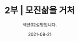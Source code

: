 ---
title: "2부 | 모진삶을 거처"
subtitle: 섹션02설명입니다.
date: 2021-08-21
author: 
summary: 김학순은 1924년 중국 길림에서 태어났다. 아버지를 일찍 여의고 어머니의 품에 안겨 아버지의 고향 평양에 돌아와 교회에서 운영하는 보통학교를 4학년까지 마친다. 어머니의 재가를 계기로 기생집 수양딸이 되어 평양 기생권번 과정을 마친 후 양아버지와 중국으로 돈벌이를 나서다 베이징에서 일본군에 의해 강제 연행된다. 당시 나이 17세였다. 약 4개월간 일본군위안소에서 모진 고초를 겪다 조선인 조○찬의 도움으로 극적으로 탈출하는 데 성공한다. 그와 함께 중국 일대를 전전하다 상하이에 정착해 두 아이를 출산하고, 해방 이듬해인 1946년 귀국한다.
weight: 2
image: https://wwm3.s3.ap-northeast-2.amazonaws.com/exhibition/ex-04/section-02/3_끌려감.jpg
layout: special-2
resources:
- part: part-1
  components: 
  - year: 1924
    vertical: left
    age: 1세
    src: https://wwm3.s3.ap-northeast-2.amazonaws.com/exhibition/ex-04/section-02/1_김학순의+제적초본★.jpg
    description: "1924.10.20. \ 중국 지린 출생, \ 아버지를일찍여읨"
    target:
    target_title: 김학순의 제적초본(구 호적초본), 1980년대, 종이  
  - year: 1925
    vertical: right
    age: 2세
    description: 아버지의 고향인 평양으로 이주
  - year: 1931
    vertical: right  
    age: 8세
    description: 교회에서 운영하는 보통학교에 4학년까지 재학
  - year: 1937
    vertical: left 
    age: 14세
    description: 어머니재혼 
  - year: 1938
    age: 15세
    vertical: left
    description: "기생집 수양딸로 보내져 \ 평양 기생권번에 입적 \ *수양딸 : 증언 당시 김학순이 사용한 표현을 차용"
    src: https://wwm3.s3.ap-northeast-2.amazonaws.com/exhibition/ex-04/section-02/2_평양+기성권번.jpg    
    target:
    target_title:    
  - year: 1940 봄
    age: 17세 봄
    vertical: right    
    description: "양아버지와 중국으로 돈벌이를 나서다 일본군에 연행됨 \ * 양아버지: 증언 당시 김학순이 사용한 표현을 차용"
    src: https://wwm3.s3.ap-northeast-2.amazonaws.com/exhibition/ex-04/section-02/3_끌려감.jpg
    target:
    target_title:    
  - year: 1940 가을
    vertical: right  
    age: 17세 가을
    description: 조선인 남성의 도움으로 위안소를 탈출하고 함께 중국 일대를 전전함
  - year: 1941
    vertical: left  
    age: 18세
    description: 상하이에 정착함
  - year: 1942
    vertical: left  
    age: 19세
    description: 첫째 아이를 출산함
  - year: 1945
    vertical: left 
    age: 22세
    description: 둘째 아이를 출산함
  - year: 1946
    vertical: right  
    age: 23세
    description: 인천항으로 귀국하여 서울 장충단 수용소에서 지냄. 첫째 아이를 병으로 잃고 서울 종로구 충신동에 정착함
  - year: 1954
    age: 31세
    vertical: right    
    description: 전국을 떠돌며 장사를 하던 중 사고로 둘째 아이를 잃음 
  - year: 1961
    age: 38세
    vertical: left    
    description: 전라도로 거취를 옮김
  - year: 1981
    age: 58세
    vertical: right    
    description: 서울 충신동에서 식모살이와 취로사업으로 생계를 유지함
  - year: 1991
    vertical: left  
    age: 68세
    description: 1991.7.22. \ 정대협을 처음 방문함
  - year: 
    vertical: right  
    age: 68세
    description: 1991.7.22. \ 기자회견을 통해 일본군'위안부' 피해를 최초로 공개증언함
    src: https://wwm3.s3.ap-northeast-2.amazonaws.com/exhibition/ex-04/section-02/4_김학순+공개증언+현장.JPG
    target:
    target_title: 김학순 공개증언 현장, 1991.08.14., 사진   
  - year: 
    vertical: left  
    age: 68세
    description: 1991.7.22. \ 정신대 신고전화 개통식에 참석함
    src: https://wwm3.s3.ap-northeast-2.amazonaws.com/exhibition/ex-04/section-02/5_신고전화+개통식에서+김학순.jpg
    target:
    target_title: 신고전화 개통식에서 김학순, 1991.9.19., 사진
- part: part-2
  components: 
  - year: 1991
    vertical: left
    age: 68세
    description: "1991.12.6. \ 도쿄지방재판소에  '아시아태평양전쟁 한국인 희생자 보상청구소송'을 제소함"
  - year:
    vertical: right
    age: 68세
    description: 오사카 '종군위안부 문제와 일본의 전후책임' 기자회견에 참석함
    src: https://wwm3.s3.ap-northeast-2.amazonaws.com/exhibition/ex-04/section-02/6_제29차+특별전+'조선침략과+강제연행'전+문화포럼+참석+의뢰★.jpg
    target: 
    target_title: 제29차 특별전 '조선침략과 강제연행'전 문화포럼 참석 의뢰, 1991.10.16., 종이
  - year:
    vertical: left
    age: 68세
    description: 오사카 '종군위안부 문제와 일본의 전후책임' 기자회견에 참석함
    src: https://wwm3.s3.ap-northeast-2.amazonaws.com/exhibition/ex-04/section-02/7_일본+오사카.+일본+최초의+증언집회+사진(1).jpg
    target:
    target_title: 일본 오사카. 일본 최초의 증언집회 사진('"종군위안부 문제와 일본의 전후책임" 기자회견 참석),1991.12.6., 사진, 기증 김혜원
  - year:
    vertical: right
    age: 68세
    description: 오사카 '종군위안부 문제와 일본의 전후책임' 기자회견에 참석함
    src: https://wwm3.s3.ap-northeast-2.amazonaws.com/exhibition/ex-04/section-02/8_일본+오사카.+일본+최초의+증언집회+사진(2).jpg
    target:
    target_title: 일본 오사카. 일본 최초의 증언집회 사진('"종군위안부 문제와 일본의 전후책임" 기자회견 참석),1991.12.6., 사진, 기증 김혜원    
  - year:
    vertical: left   
    age: 68세
    description: 고베 증언집회에 참석함(YWCA와 일본기독교교단 학생센터 주관)
  - year:
    vertical: left  
    age: 68세
    description: 도쿄 증언집회에 참석함(우리여성네트워크 주관)
  - year:
    vertical: left   
    age: 68세
    description: 사카이 증언집회에 참석함
  - year:
    vertical: left   
    age: 68세
    description: 오사카 한국기독교교회연합회 초청 위로회에 참석함 
  - year:
    vertical: right 
    age: 68세
    description: 조선인종군위안부의 증언을 듣는 모임에 참석함
    src: https://wwm3.s3.ap-northeast-2.amazonaws.com/exhibition/ex-04/section-02/9_조선인+종군위안부의+증언을+듣는+모임.jpg
    target:
    target_title: "구 조선인 종군위안부의 증언을 듣는 모임(주최: 12.12실행위원회), 1991.12.12., 사진"
  - year:
    vertical: left 
    age: 68세
    description: 나라 증언집회에 참석함
  - year:
    vertical: right
    age: 68세
    description: 일본의 전후책임을 생각하는 효고의 모임에 참석함
    src: https://wwm3.s3.ap-northeast-2.amazonaws.com/exhibition/ex-04/section-02/10_일본의+전후책임을+생각하는+효고+모임.jpg
    target:
    target_title: 일본의 전후책임을 생각하는 효고 모임, 1991.12.15., 사진  
  - year: 1991
    vertical: left  
    age: 68세
    description: 미야자와 총리 방한 맞이 피해보상촉구 시위에 참여함
  - year: 1992
    vertical: right  
    age: 69세
    description: 적십자병원에 입원함
  - year:
    vertical: left  
    age: 69세
    description: 한국여성단체연합 주최 제8회 한국여성대회에서 '올해의 여성상'을 수상함
    src: https://wwm3.s3.ap-northeast-2.amazonaws.com/exhibition/ex-04/section-02/11_올해의+여성상+수상하는+김학순.JPG
    target:
    target_title: 올해의 여성상 수상하는 김학순, 1992.3.8., 사진
  - year:
    vertical: right  
    age: 69세
    description: 정신대할머니자치모임 '무궁화자매회'를 결성하고 총무를 담당함
    src: https://wwm3.s3.ap-northeast-2.amazonaws.com/exhibition/ex-04/section-02/12_1992년+경로제에서+김학순.jpg
    target:
    target_title: 1992년 경로제에서 김학순, 일본군'위안부' 피해자들의 모임인 무궁화자매회가 결정되었다, 1992.5.1., 사진
  - year:
    vertical: left  
    age: 69세
    description: 일본 정부를 상대로 한 손해배상 첫 공판에 참석함
  - year:
    vertical: right  
    age: 69세
    description: 일본 총리부를 방문하여 보상 요망서를 제출함
  - year:
    vertical: left  
    age: 69세
    description: 태평양전후처리 촉구대회에 참석함
  - year:
    vertical: right  
    age: 69세
    description: 종군위안부 실태조사를 위한 일본 혼슈와 중국 동북부 현지조사 보고회에 참석
  - year:
    vertical: left 
    age: 69세
    description: 제1차 아시아연대회의에 참석함
    src: https://wwm3.s3.ap-northeast-2.amazonaws.com/exhibition/ex-04/section-02/13-2_제1차+아시아연대회의+보고서★.jpg
    target:
    target_title: 아시아연대회의에 참석한 김학순, 1992.8.10.-11., 사진
  - year:
    vertical: right  
    age: 69세
    description: 제1차 아시아연대회의에 참석함
    src: https://wwm3.s3.ap-northeast-2.amazonaws.com/exhibition/ex-04/section-02/13_아시아연대회의에+참석한+김학순.TIF
    target:
    target_title: 제1차 아시아연대회의 보고서, 1992, 문서
  - year:
    vertical: left  
    age: 69세
    description: 도쿄 전후보상국제공청회에 참석함
    src: https://wwm3.s3.ap-northeast-2.amazonaws.com/exhibition/ex-04/section-02/14_일본의+전후+보상에+관한+국제+공청회.jpg
    target:
    target_title: 일본의 전후 보상에 관한 국제 공청회, 1992.12.9., 사진
  - year:
    vertical: right  
    age: 69세
    description: UN 인권소위원 특별보고관 테오 반 보벤과의 간담회에 참석함
    src: https://wwm3.s3.ap-northeast-2.amazonaws.com/exhibition/ex-04/section-02/15_테오+반+보벤과의+간담회.JPG
    target:
    target_title: 테오 반 보벤과의 간담회, 1992.12.11, 사진
  - year: 1992
    vertical: left  
    age: 69세
    description: 태평양전쟁희생자유족회의 한일 외무장관회담 시위에 참여함
  - year: 1993
    vertical: right  
    age: 70세
    description: 호소카와 총리 방한을 맞이하여 한일 정상회담장 앞에서 항의시위에 참여함
  - year:
    vertical: left  
    age: 70세
    description: 제9차 재판을 위해 도쿄지방재판소에 출석함
    src: https://wwm3.s3.ap-northeast-2.amazonaws.com/exhibition/ex-04/section-02/16_.JPG
    target:
    target_title: 1994, 사진   
- part: part-3
  components: 
  - year: 1994
    vertical: left  
    age: 71세
    src: https://wwm3.s3.ap-northeast-2.amazonaws.com/exhibition/ex-04/section-02/17_전후보상+6.6집회에서+발언하는+김학순.JPG
    description: 전후보상 6.6집회에 참석함
    target:
    target_title: 전후보상 6.6집회에서 발언하는 김학순, 1994.6.6., 사진   
  - year:
    vertical: right  
    age: 71세
    description: 일본에서 하타 총리를 면회함
  - year:
    vertical: left  
    age: 71세
    src: https://wwm3.s3.ap-northeast-2.amazonaws.com/exhibition/ex-04/section-02/18_'94+전후보상+국제포럼(1).jpg
    description: 전후보상 국제포럼에 참석함
    target:
    target_title: 94 전후보상 국제포럼, 1994, 사진, 기증 양징자
  - year:
    vertical: left  
    age: 71세
    src: https://wwm3.s3.ap-northeast-2.amazonaws.com/exhibition/ex-04/section-02/19_'94+전후보상+국제포럼(2).jpg
    description: 전후보상 국제포럼에 참석함
    target:
    target_title: 94 전후보상 국제포럼, 1994, 사진, 기증 양징자(2)
  - year:
    vertical: right  
    age: 71세
    src: https://wwm3.s3.ap-northeast-2.amazonaws.com/exhibition/ex-04/section-02/20_일본국회+앞+전후보상+촉구+단식투쟁.jpg
    description: 일본국회 앞 전후보상 촉구 단식투쟁에 참여함
    target:
    target_title: 일본국회 앞 전후보상 촉구 단식투쟁, 1994.09., 사진
  - year:
    vertical: left  
    age: 71세
    src: https://wwm3.s3.ap-northeast-2.amazonaws.com/exhibition/ex-04/section-02/21_구리하라+께이꼬가+김학순에게+쓴+편지★.jpg
    description: 일본국회 앞 전후보상 촉구 단식투쟁에 참여함
    target:
    target_title: "구리하라 께이꼬가 김학순에게 쓴 편지, 오사카의 기자 구리하라 께이꼬가  김학순에게 쓴 편지. 사진과 월간지 창우신문 10월호를 함께 동봉함, 1994.10.25., 문서"
  - year:
    vertical: right  
    age: 71세
    src: https://wwm3.s3.ap-northeast-2.amazonaws.com/exhibition/ex-04/section-02/22_창우신문+1994년+10월호★.jpg
    description: 일본국회 앞 전후보상 촉구 단식투쟁에 참여함
    target:
    target_title: "창우신문 1994년 10월호, 구 '위안부' 눈물의 단식 투쟁 / 한국인 할머니들 6명 개인보상 요구, 1994.10.20., 문서"
  - year:
    vertical: left  
    age: 71세
    description: 일본에서 하타 총리를 면회함
  - year: 1994
    vertical: right  
    age: 71세
    description: 연극 '노을에 와서 노을에 가다'에 출연함
  - year: 1995
    vertical: left  
    age: 72세
    description: 3.1기념 정대협 5주년 토론회에 참석함
  - year: 1996
    vertical: right  
    age: 73세
    src: https://wwm3.s3.ap-northeast-2.amazonaws.com/exhibition/ex-04/section-02/23_.JPG
    description: 일본국회 앞 전후보상 촉구 단식투쟁에 참여함
    target:
    target_title: " 일본국회 앞 전후보상 촉구 단식투쟁에 참여함, 1996.10.18., 사진"
  - year:
    vertical: left  
    age: 73세
    description: 히로시마 증언집회에 참석함
  - year:
    vertical: right
    age: 73세
    description: 일본전범입국금지 세미나에 참석함
  - year: 1997
    vertical: left  
    age: 74세 1997.12.16.
    description: 병원에서 6개월간 투병하다 지병인 천식으로 사망함
  - year:
    vertical: right  
    age: 74세
    src: https://wwm3.s3.ap-northeast-2.amazonaws.com/exhibition/ex-04/section-02/24_우리여성네트워크가+김학순에게+쓴+추도문.png
    description: 병원에서 6개월간 투병하다 지병인 천식으로 사망함
    target:
    target_title: "우리여성네트워크가 김학순에게 쓴 추도문, 1997.12.18., 문서"
  - year:
    vertical: left  
    age: 74세
    src: https://wwm3.s3.ap-northeast-2.amazonaws.com/exhibition/ex-04/section-02/25_김학순+장례식+참가자+일동이+작성한+추도문★.jpg
    description: 병원에서 6개월간 투병하다 지병인 천식으로 사망함
    target:
    target_title: "우리여성네트워크가 김학순에게 쓴 추도문, 1997.12.18., 문서"
---